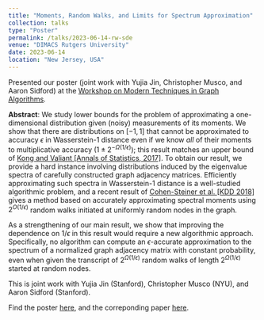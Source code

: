 ```yaml
---
title: "Moments, Random Walks, and Limits for Spectrum Approximation"
collection: talks
type: "Poster"
permalink: /talks/2023-06-14-rw-sde
venue: "DIMACS Rutgers University"
date: 2023-06-14
location: "New Jersey, USA"
---
```

Presented our poster (joint work with Yujia Jin, Christopher Musco, and Aaron Sidford) at the [Workshop on Modern Techniques in Graph Algorithms](https://sites.google.com/view/dimacswmtga/posters).

**Abstract**:
	We study lower bounds for the problem of approximating a one-dimensional distribution given (noisy) measurements of its moments. We show that there are distributions on $[-1,1]$ that cannot be approximated to accuracy $\epsilon$ in Wasserstein-1 distance even if we know _all_ of their moments to multiplicative accuracy $(1\pm2^{-\Omega(1/\epsilon)})$; this result matches an upper bound of [Kong and Valiant [Annals of Statistics, 2017]](https://arxiv.org/abs/1602.00061).  To obtain our result, we provide a hard instance involving distributions induced by the eigenvalue spectra of carefully constructed graph adjacency matrices. Efficiently approximating such spectra in Wasserstein-1 distance is a well-studied algorithmic problem, and a recent result of [Cohen-Steiner et al. [KDD 2018]](https://arxiv.org/abs/1712.01725) gives a method based on accurately approximating spectral moments using $2^{O(1/\epsilon)}$ random walks initiated at uniformly random nodes in the graph.

As a strengthening of our main result, we show that improving the dependence on $1/\epsilon$ in this result would require a new algorithmic approach. Specifically, no algorithm can compute an $\epsilon$-accurate approximation to the spectrum of a normalized graph adjacency matrix with constant probability, even when given the transcript of $2^{\Omega(1/\epsilon)}$ random walks of length $2^{\Omega(1/\epsilon)}$ started at random nodes.

 This is joint work with Yujia Jin (Stanford), Christopher Musco (NYU), and Aaron Sidford (Stanford).

Find the poster [here](/files/rw_sde_poster.pdf), and the correponding paper [here](/rw_sde.pdf).

